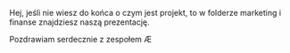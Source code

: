 Hej, jeśli nie wiesz do końca o czym jest projekt, 
to w folderze marketing i finanse znajdziesz naszą prezentację.

Pozdrawiam serdecznie z zespołem Æ
